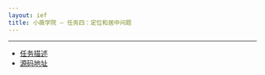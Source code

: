 ```yaml
---
layout: ief
title: 小薇学院 — 任务四：定位和居中问题
---
```


-----
* [任务描述](http://ife.baidu.com/course/detail/id/95?t=1489465614365#learn)
* [源码地址](https://scottlearn.github.io/IEF/xiaowei/03/%E4%BB%BB%E5%8A%A1%E4%B8%89%EF%BC%9A%E4%B8%89%E6%A0%8F%E5%BC%8F%E5%B8%83%E5%B1%80.html) 
